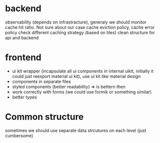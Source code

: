 # backend

observability (depends on infrastracture), generaly we should monitor cache hit ratio. Not sure about our case
cache eviction policy, cache error policy
check different caching strategy (based on tiles)
clean structure for api and backend

# frontend

* ui kit wrapper (incapsulate all ui components in internal uikit, initially it could just reexport material ui kit), use ui kit like material design
* components in separate files
* styled components (better readability) => <TabPanelContainer> is bettern then <div className="tabPanelContainer">
* work correctly with forms (we could use formik or something similar)
* better types

# Common structure
sometimes we should use separate data strcutures on each level (just cumbersome)
